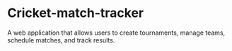 # Cricket-match-tracker
A web application that allows users to create tournaments, manage teams, schedule matches, and track results.


